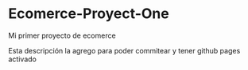 # Ecomerce-Proyect-One
Mi primer proyecto de ecomerce

Esta descripción la agrego para poder commitear y tener github pages activado
